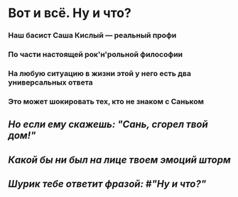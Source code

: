 # Вот и всё. Ну и что?

### Наш басист Саша Кислый — реальный профи
### По части настоящей рок'н'рольной философии
### На любую ситуацию в жизни этой у него есть два универсальных ответа
### Это может шокировать тех, кто не знаком с Саньком

## *Но если ему скажешь: "Сань, сгорел твой дом!"*
## *Какой бы ни был на лице твоем эмоций шторм*
## *Шурик тебе ответит фразой:* #*"Ну и что?"*
